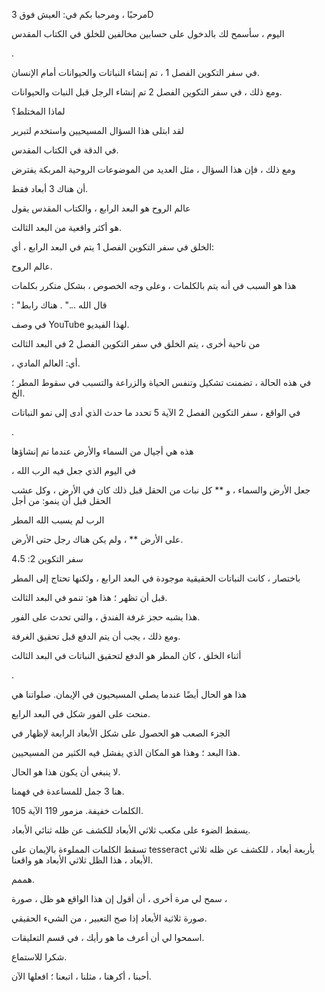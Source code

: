 مرحبًا ، ومرحبا بكم في: العيش فوق 3D

اليوم ، سأسمح لك بالدخول على حسابين مخالفين للخلق في الكتاب المقدس

.

في سفر التكوين الفصل 1 ، تم إنشاء النباتات والحيوانات أمام الإنسان.

ومع ذلك ، في سفر التكوين الفصل 2 تم إنشاء الرجل قبل النبات والحيوانات.

لماذا المختلط؟

لقد ابتلى هذا السؤال المسيحيين واستخدم لتبرير

في الدقة في الكتاب المقدس.

ومع ذلك ، فإن هذا السؤال ، مثل العديد من الموضوعات الروحية المربكة يفترض

أن هناك 3 أبعاد فقط.

عالم الروح هو البعد الرابع ، والكتاب المقدس يقول

هو أكثر واقعية من البعد الثالث.

الخلق في سفر التكوين الفصل 1 يتم في البعد الرابع ، أي:

عالم الروح.

هذا هو السبب في أنه يتم بالكلمات ، وعلى وجه الخصوص ، بشكل متكرر بكلمات

: "قال الله ..." . هناك رابط

في وصف YouTube لهذا الفيديو.

من ناحية أخرى ، يتم الخلق في سفر التكوين الفصل 2 في البعد الثالث

، أي: العالم المادي.

في هذه الحالة ، تضمنت تشكيل وتنفس الحياة والزراعة والتسبب في سقوط المطر ؛ الخ.

في الواقع ، سفر التكوين الفصل 2 الآية 5 تحدد ما حدث الذي أدى إلى نمو النباتات

.

هذه هي أجيال من السماء والأرض عندما تم إنشاؤها

، في اليوم الذي جعل فيه <span class = "smallcaps"> الرب </span> الله

جعل الأرض والسماء ، و ** كل نبات من الحقل قبل ذلك كان في الأرض ، وكل عشب الحقل قبل أن ينمو: من أجل

<span class = "smallcaps"> الرب </span> لم يسبب الله المطر

على الأرض ** ، ولم يكن هناك رجل حتى الأرض.

سفر التكوين 2: 4،5

باختصار ، كانت النباتات الحقيقية موجودة في البعد الرابع ، ولكنها تحتاج إلى المطر

قبل أن تظهر ؛ هذا هو: تنمو في البعد الثالث.

هذا يشبه حجز غرفة الفندق ، والتي تحدث على الفور.

ومع ذلك ، يجب أن يتم الدفع قبل تحقيق الغرفة.

أثناء الخلق ، كان المطر هو الدفع لتحقيق النباتات في البعد الثالث

.

هذا هو الحال أيضًا عندما يصلي المسيحيون في الإيمان. صلواتنا هي

منحت على الفور شكل في البعد الرابع.

الجزء الصعب هو الحصول على شكل الأبعاد الرابعة لإظهار في

هذا البعد ؛ وهذا هو المكان الذي يفشل فيه الكثير من المسيحيين.

لا ينبغي أن يكون هذا هو الحال.

هنا 3 جمل للمساعدة في فهمنا.

الكلمات خفيفة. مزمور 119 الآية 105.

يسقط الضوء على مكعب ثلاثي الأبعاد للكشف عن ظله ثنائي الأبعاد.

تسقط الكلمات المملوءة بالإيمان على tesseract بأربعة أبعاد ، للكشف عن ظله ثلاثي الأبعاد ، هذا الظل ثلاثي الأبعاد هو واقعنا.

هممم.

سمح لي مرة أخرى ، أن أقول إن هذا الواقع هو ظل ، صورة ،

صورة ثلاثية الأبعاد إذا صح التعبير ، من الشيء الحقيقي.

اسمحوا لي أن أعرف ما هو رأيك ، في قسم التعليقات.

شكرا للاستماع.

أحبنا ، أكرهنا ، مثلنا ، اتبعنا ؛ افعلها الآن.